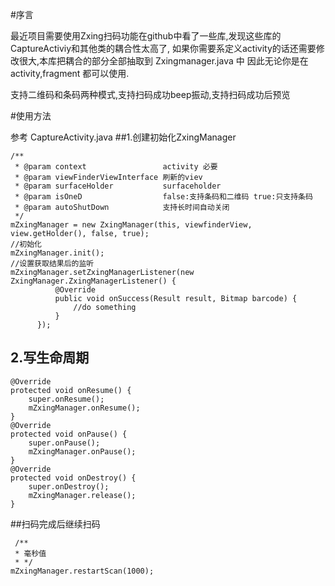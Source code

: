 
#序言

最近项目需要使用Zxing扫码功能在github中看了一些库,发现这些库的CaptureActiviy和其他类的耦合性太高了,
如果你需要系定义activity的话还需要修改很大,本库把耦合的部分全部抽取到 Zxingmanager.java 中
因此无论你是在activity,fragment 都可以使用.

支持二维码和条码两种模式,支持扫码成功beep振动,支持扫码成功后预览

#使用方法

参考 CaptureActivity.java
##1.创建初始化ZxingManager
```
/**
 * @param context                 activity 必要
 * @param viewFinderViewInterface 刷新的viev
 * @param surfaceHolder           surfaceholder
 * @param isOneD                  false:支持条码和二维码 true:只支持条码
 * @param autoShutDown            支持长时间自动关闭
 */
mZxingManager = new ZxingManager(this, viewfinderView, view.getHolder(), false, true);
//初始化
mZxingManager.init();
//设置获取结果后的监听
mZxingManager.setZxingManagerListener(new ZxingManager.ZxingManagerListener() {
          @Override
          public void onSuccess(Result result, Bitmap barcode) {
              //do something
          }
      });
```
## 2.写生命周期
```
@Override
protected void onResume() {
    super.onResume();
    mZxingManager.onResume();
}
@Override
protected void onPause() {
    super.onPause();
    mZxingManager.onPause();
}
@Override
protected void onDestroy() {
    super.onDestroy();
    mZxingManager.release();
}
```
##扫码完成后继续扫码
```
 /**
 * 毫秒值
 * */
mZxingManager.restartScan(1000);
```


